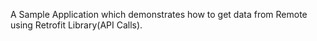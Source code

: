 A Sample Application which demonstrates how to get data from Remote using Retrofit Library(API Calls).